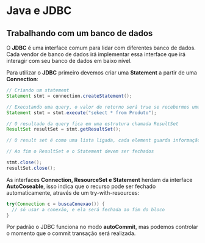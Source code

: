 # Java e JDBC

## Trabalhando com um banco de dados

O **JDBC** é uma interface comum para lidar com diferentes banco de dados. Cada vendor de banco de dados irá implementar essa interface que irá interagir com seu banco de dados em baixo nível.

Para utilizar o **JDBC** primeiro devemos criar uma **Statement** a partir de uma **Connection**:

```java
// Criando um statement
Statement stmt = connection.createStatement();

// Executando uma query, o valor de retorno será true se recebermos uma lista de resultados
Statement stmt = stmt.execute("sekect * from Produto");

// O resultado da query fica em uma estrutura chamada ResultSet
ResultSet resultSet = stmt.getResultSet();

// O result set é como uma lista ligada, cada element guarda informação de si e do próximo, e podemos utilizar o método next() para iterar

// Ao fim o ResultSet e o Statement devem ser fechados

stmt.close();
resultSet.close();
```

As interfaces **Connection, ResourceSet e Statement** herdam da interface **AutoCoseable**, isso indica que o recurso pode ser fechado automaticamente, através de um try-with-resources:

```java
try(Connection c = buscaConexao()) {
  // só usar a conexão, e ela será fechada ao fim do bloco
}
```

Por padrão o JDBC funciona no modo **autoCommit**, mas podemos controlar o momento que o commit transação será realizada.
